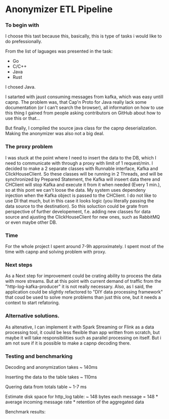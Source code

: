 # Anonymizer ETL Pipeline

### To begin with

I choose this tast because this, basically, this is type of tasks i would like to do prefessionally.

From the list of laguages was presented in the task:
  * Go
  * C/C++
  * Java
  * Rust

I chosed Java.

I satarted with jaust consuming messages from kafka, which was easy untill capnp. The problem was, that Cap'n Proto for Java really lack some documentation (or I can't search the browser), all information on how to use this thing I gained from people asking contributors on GitHub about how to use this or that...

But finally, I compiled the source java class for the capnp deserialization. Making the anonymizer was also not a big deal.

### The proxy problem
I was stuck at the point where I need to insert the data to the DB, which I need to communicate with through a proxy with limit of 1 request/min. I decided to make a 2 separate classes with Runnable interface, Kafka and ClickHouseClient. So these classes will be running in 2 Threads, and will be synchronized by Prepared Statement, the Kafka will inseert data there and CHClient will stop Kafka and execute it from it when needed (Every 1 min.), so at this pont we can't loose the data. My system uses dependeny injection when the Kafka object is passed to the CHClient. I do not like to use DI that much, but in this case it looks logic (you literally passing the data source to the destination). So this soluction could be grate from perspective of further developement, f.e. adding new classes for data source and ajusting the ClickHouseClient for new ones, such as RabbitMQ or even maybe other DB.

### Time
For the whole project I spent around 7-9h approximately. I spent most of the time with capnp and solving problem with proxy.

### Next steps
As a Next step for improvement could be crating ability to process the data with more streams. But at this point with current demand of traffic from the "http-log-kafka-producer" it is not really necessary. Also, as I said, the application could be slightly refactored to "DIY data processing framework" that coud be used to solve more problems than just this one, but it needs a context to start refatoring.

### Alternative solutions.
As altenative, I can implement it with Spark Streaming or Flink as a data processing tool, it could be less flexible than app written from scratch, but maybe it will take responsibilities such as parallel processing on itself. But i am not sure if it is possible to make a capnp decoding there.

### Testing and benchmarking

Decoding and anonymization takes ~ 140ms

Inserting the data to the table takes ~ 110ms

Quering data from totals table ~ 1-7 ms

Estimate disk space for http_log table:
~ 148 bytes each message
= 148 * average incoming message rate * retention of the aggregated data

Benchmark results: